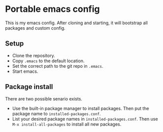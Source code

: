 # Portable emacs config

This is my emacs config. After cloning and starting, it will bootstrap
all packages and custom config.

## Setup

* Clone the repository.
* Copy ```.emacs``` to the default location.
* Set the correct path to the git repo in ```.emacs```.
* Start emacs.

## Package install

There are two possible senario exists.

* Use the built-in package manager to install packages. Then put the package name to ```installed-packages.conf```.
* List your desired package names in ```installed-packages.conf```. Then use ```M-x install-all-packages``` to install all new packages.

